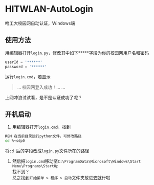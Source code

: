 # HITWLAN-AutoLogin
哈工大校园网自动认证，Windows端

## 使用方法
用编辑器打开`login.py`，修改其中如下\*****字段为你的校园网用户名和密码
```python
userId = '******'
password = '******'
```
运行`login.cmd`，若显示
> ...
> 校园网登入成功！...
> ...

上网冲浪试试看，是不是认证成功了呢？

## 开机启动
1. 用编辑器打开`login.cmd`，找到
```bash
REM 在当前目录运行python文件，可修改路径
cd %~sdp0
```
将`cd `后的字段改成`login.py`文件所在的路径
1. 然后把`login.cmd`移动至`C:\ProgramData\Microsoft\Windows\Start Menu\Programs\StartUp`  
找不到？  
总之找到`开始菜单 > 程序 > 启动`文件夹放进去就行啦
